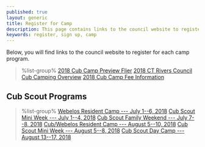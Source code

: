 ```yaml
---
published: true
layout: generic
title: Register for Camp
description: This page contains links to the council website to register to attend summer camp at Camp Workcoeman.
keywords: register, sign up, camp
---
```


Below, you will find links to the council website to register for each camp program.

> %list-group%
> <a href="{{ site.url }}/pdf/2018/2018-cub-scout-flier.pdf" class="list-group-item">2018 Cub Camp Preview Flier</a>
> <a href="{{ site.url }}/pdf/2018/2018-cub-mailer.pdf" class="list-group-item">2018 CT Rivers Council Cub Camping Overview</a>
> <a href="{{ site.url }}/cub-scouts/fees/" class="list-group-item">2018 Cub Camp Fee Information</a>

## Cub Scout Programs

> %list-group%
> <a href="https://www.ctrivers.org/event/2018-camp-workcoeman-webelos-only-week/8284" class="list-group-item">Webelos Resident Camp --- July 1--6, 2018</a>
> <a href="https://www.ctrivers.org/event/2018-camp-workcoeman-cub-scout-mini-week-session-1/8526" class="list-group-item">Cub Scout Mini Week --- July 1--4, 2018</a>
> <a href="https://www.ctrivers.org/event/2018-camp-workcoeman-cub-scout-family-camp/8576" class="list-group-item">Cub Scout Family Weekend --- July 7--8, 2018</a>
> <a href="https://www.ctrivers.org/event/2018-camp-workcoeman-cub-scout-resident-camp/8302" class="list-group-item">Cub/Webelos Resident Camp --- August 5--10, 2018</a>
> <a href="https://www.ctrivers.org/event/2018-camp-workcoeman-cub-scout-mini-week-session-2/8527" class="list-group-item">Cub Scout Mini Week --- August 5--8, 2018</a>
> <a href="https://www.ctrivers.org/event/workcoeman-day-camp/8289" class="list-group-item">Cub Scout Day Camp --- August 13--17, 2018</a>

